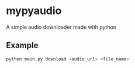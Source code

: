 # mypyaudio
A simple audio downloader made with python

## Example
```bash
python main.py download <audio_url> <file_name>
```
